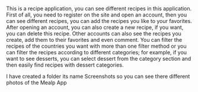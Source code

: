 This is a recipe application, you can see different recipes in this application. First of all, you need to register on the site and open an account, then you can see different recipes, 
you can add the recipes you like to your favorites. After opening an account, you can also create a new recipe, if you want, you can delete this recipe. Other accounts can also see the recipes you create,
add them to their favorites and even comment. You can filter the recipes of the countries you want with more than one filter method or you can filter the recipes according to different categories; for example,
if you want to see desserts, you can select dessert from the category section and then easily find recipes with dessert categories.


I have created a folder its name Screenshots so you can see there different photos of the Mealp App
